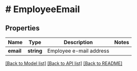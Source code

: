 # # EmployeeEmail

## Properties

Name | Type | Description | Notes
------------ | ------------- | ------------- | -------------
**email** | **string** | Employee e-mail address |

[[Back to Model list]](../../README.md#models) [[Back to API list]](../../README.md#endpoints) [[Back to README]](../../README.md)

